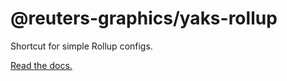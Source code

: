 # @reuters-graphics/yaks-rollup

Shortcut for simple Rollup configs.

[Read the docs.](https://reuters-graphics.github.io/yaks/yaks-rollup/)
